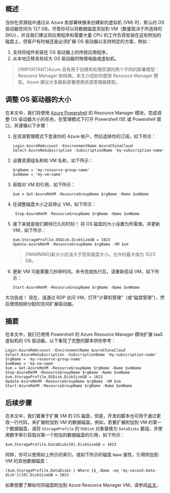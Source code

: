 ## 概述
当你在资源组中通过从 Azure 库部署映像来创建新的虚拟机 (VM) 时，默认的 OS 驱动器空间为 127 GB。尽管你可以将数据磁盘添加到 VM（数量取决于所选择的 SKU），并且我们建议将应用程序和需要大量 CPU 的工作负荷安装在这些附加的磁盘上，但客户有时候还是必须扩展 OS 驱动器以支持特定的方案，例如：

1.  支持将组件安装在 OS 驱动器上的传统应用程序。
2.  从本地迁移具有较大 OS 驱动器的物理电脑或虚拟机。

>[!IMPORTANT]Azure 具有用于创建和处理资源的两个不同的部署模型：Resource Manager 和经典。本文介绍如何使用 Resource Manager 模型。Azure 建议大多数新部署使用资源管理器模型。

## 调整 OS 驱动器的大小
在本文中，我们将使用 [Azure Powershell](https://docs.microsoft.com/powershell/azureps-cmdlets-docs) 的 Resource Manager 模块，完成调整 OS 驱动器大小的任务。在管理模式下打开 Powershell ISE 或 Powershell 窗口，并遵循以下步骤：

1.  在资源管理模式下登录你的 Azure 帐户，然后选择你的订阅，如下所示：

        Login-AzureRmAccount -EnvironmentName AzureChinaCloud
        Select-AzureRmSubscription -SubscriptionName 'my-subscription-name'

2.  设置资源组名称和 VM 名称，如下所示：

        $rgName = 'my-resource-group-name'
        $vmName = 'my-vm-name'

3.  获取对 VM 的引用，如下所示：

        $vm = Get-AzureRmVM -ResourceGroupName $rgName -Name $vmName

4. 在调整磁盘大小之前停止 VM，如下所示：

        Stop-AzureRmVM -ResourceGroupName $rgName -Name $vmName

5.  接下来就是我们期待已久的时刻！ 将 OS 磁盘的大小设置为所需值，并更新 VM，如下所示：

        $vm.StorageProfile.OSDisk.DiskSizeGB = 1023
        Update-AzureRmVM -ResourceGroupName $rgName -VM $vm

    >[!WARNING]新大小应该大于现有磁盘大小。允许的最大值为 1023 GB。

6.  更新 VM 可能需要几秒钟时间。命令完成执行后，请重新启动 VM，如下所示：

        Start-AzureRmVM -ResourceGroupName $rgName -Name $vmName

大功告成！ 现在，请通过 RDP 访问 VM，打开“计算机管理”（或“磁盘管理”），然后使用刚刚分配的空间扩展驱动器。

## 摘要
在本文中，我们已使用 Powershell 的 Azure Resource Manager 模块扩展 IaaS 虚拟机的 OS 驱动器。以下重现了完整的脚本供你参考：

    Login-AzureRmAccount -EnvironmentName AzureChinaCloud
    Select-AzureRmSubscription -SubscriptionName 'my-subscription-name'
    $rgName = 'my-resource-group-name'
    $vmName = 'my-vm-name'
    $vm = Get-AzureRmVM -ResourceGroupName $rgName -Name $vmName
    Stop-AzureRmVM -ResourceGroupName $rgName -Name $vmName
    $vm.StorageProfile.OSDisk.DiskSizeGB = 1023
    Update-AzureRmVM -ResourceGroupName $rgName -VM $vm
    Start-AzureRmVM -ResourceGroupName $rgName -Name $vmName

## 后续步骤
在本文中，我们着重于扩展 VM 的 OS 磁盘，但是，开发的脚本也可用于通过更改一行代码，来扩展附加到 VM 的数据磁盘。例如，若要扩展附加到 VM 的第一个数据磁盘，请将 ```StorageProfile``` 的 ```OSDisk``` 对象替换为 ```DataDisks``` 数组，并使用数字索引获取对第一个附加的数据磁盘的引用，如下所示：

    $vm.StorageProfile.DataDisks[0].DiskSizeGB = 1023

同样，你可以使用如上所示的索引，或如下所示的磁盘 ```Name``` 属性，引用附加到 VM 的其他数据磁盘：

    ($vm.StorageProfile.DataDisks | Where {$_.Name -eq 'my-second-data-disk'})[0].DiskSizeGB = 1023

如果想要了解如何将磁盘附加到 Azure Resource Manager VM，请参阅[此文](../articles/virtual-machines/virtual-machines-windows-attach-disk-portal.md)。

<!---HONumber=Mooncake_0425_2016-->